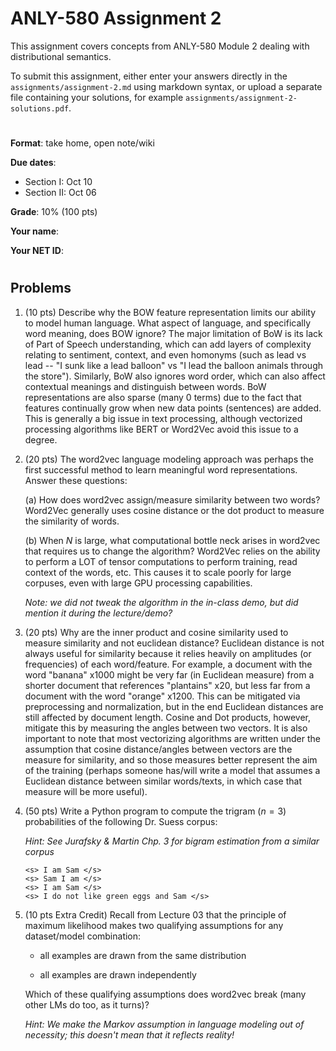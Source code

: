 # ANLY-580 Assignment 2

This assignment covers concepts from ANLY-580 Module 2 dealing with distributional semantics.

To submit this assignment, either enter your answers directly in the `assignments/assignment-2.md` using markdown syntax, or upload a separate file containing your solutions, for example `assignments/assignment-2-solutions.pdf`.

#
**Format**: take home, open note/wiki

**Due dates**:
 
 - Section I: Oct 10
 - Section II: Oct 06

**Grade**: 10% (100 pts)

**Your name**:

**Your NET ID**:

#
## Problems


1. (10 pts) Describe why the BOW feature representation limits our ability to model human language. What aspect of language, and specifically word meaning, does BOW ignore?
The major limitation of BoW is its lack of Part of Speech understanding, which can add layers of complexity relating to sentiment, context, and even homonyms (such as lead vs lead -- "I sunk like a lead balloon" vs "I lead the balloon animals through the store"). Similarly, BoW also ignores word order, which can also affect contextual meanings and distinguish between words. BoW representations are also sparse (many 0 terms) due to the fact that features continually grow when new data points (sentences) are added. This is generally a big issue in text processing, although vectorized processing algorithms like BERT or Word2Vec avoid this issue to a degree. 

2. (20 pts) The word2vec language modeling approach was perhaps the first successful method to learn meaningful word representations. Answer these questions:

    (a) How does word2vec assign/measure similarity between two words?
    Word2Vec generally uses cosine distance or the dot product to measure the similarity of words. 

    (b) When $N$ is large, what computational bottle neck arises in word2vec that requires us to change the algorithm?
    Word2Vec relies on the ability to perform a LOT of tensor computations to perform training, read context of the words, etc. This causes it to scale poorly for large corpuses, even with large GPU processing capabilities.
    
    *Note: we did not tweak the algorithm in the in-class demo, but did mention it during the lecture/demo?*


3. (20 pts) Why are the inner product and cosine similarity used to measure similarity and not euclidean distance?
Euclidean distance is not always useful for similarity because it relies heavily on amplitudes (or frequencies) of each word/feature. For example, a document with the word "banana" x1000 might be very far (in Euclidean measure) from a shorter document that references "plantains" x20, but less far from a document with the word "orange" x1200. This can be mitigated via preprocessing and normalization, but in the end Euclidean distances are still affected by document length. Cosine and Dot products, however, mitigate this by measuring the angles between two vectors. It is also important to note that most vectorizing algorithms are written under the assumption that cosine distance/angles between vectors are the measure for similarity, and so those measures better represent the aim of the training (perhaps someone has/will write a model that assumes a Euclidean distance between similar words/texts, in which case that measure will be more useful).


4. (50 pts) Write a Python program to compute the trigram ($n=3$) probabilities of the following Dr. Suess corpus:

    *Hint: See Jurafsky & Martin Chp. 3 for bigram estimation from a similar corpus*

    ```
    <s> I am Sam </s>
    <s> Sam I am </s>
    <s> I am Sam </s>
    <s> I do not like green eggs and Sam </s>
    ```

5. (10 pts Extra Credit) Recall from Lecture 03 that the principle of maximum likelihood makes two qualifying assumptions for any dataset/model combination:

    - all examples are drawn from the same distribution

    - all examples are drawn independently

    Which of these qualifying assumptions does word2vec break (many other LMs do too, as it turns)?

    *Hint: We make the Markov assumption in language modeling out of necessity; this doesn't mean that it reflects reality!*
